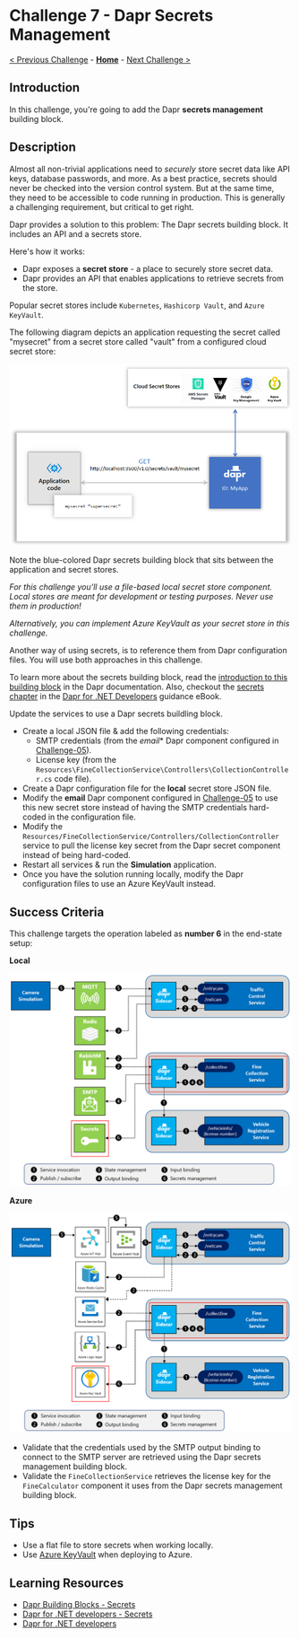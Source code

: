 # Challenge 7 - Dapr Secrets Management

[< Previous Challenge](./Challenge-06.md) - **[Home](../README.md)** - [Next Challenge >](./Challenge-08.md)

## Introduction

In this challenge, you're going to add the Dapr **secrets management** building block.

## Description

Almost all non-trivial applications need to _securely_ store secret data like API keys, database passwords, and more. As a best practice, secrets should never be checked into the version control system. But at the same time, they need to be accessible to code running in production. This is generally a challenging requirement, but critical to get right.

Dapr provides a solution to this problem: The Dapr secrets building block. It includes an API and a secrets store.

Here's how it works:

- Dapr exposes a **secret store** - a place to securely store secret data.
- Dapr provides an API that enables applications to retrieve secrets from the store.

Popular secret stores include `Kubernetes`, `Hashicorp Vault`, and `Azure KeyVault`.

The following diagram depicts an application requesting the secret called "mysecret" from a secret store called "vault" from a configured cloud secret store:

<img src="../images/Challenge-07/secrets_cloud_stores.png" style="zoom:67%;" />

Note the blue-colored Dapr secrets building block that sits between the application and secret stores.

*For this challenge you'll use a file-based local secret store component. Local stores are meant for development or testing purposes. Never use them in production!*

*Alternatively, you can implement Azure KeyVault as your secret store in this challenge.*

Another way of using secrets, is to reference them from Dapr configuration files. You will use both approaches in this challenge.

To learn more about the secrets building block, read the [introduction to this building block](https://docs.dapr.io/developing-applications/building-blocks/secrets/) in the Dapr documentation. Also, checkout the [secrets chapter](https://docs.microsoft.com/dotnet/architecture/dapr-for-net-developers/secrets) in the [Dapr for .NET Developers](https://docs.microsoft.com/dotnet/architecture/dapr-for-net-developers/) guidance eBook.

Update the services to use a Dapr secrets buildling block.

- Create a local JSON file & add the following credentials:
  - SMTP credentials (from the *email** Dapr component configured in [Challenge-05](./Challenge-05.md)).
  - License key (from the `Resources\FineCollectionService\Controllers\CollectionController.cs` code file).
- Create a Dapr configuration file for the **local** secret store JSON file.
- Modify the **email** Dapr component configured in [Challenge-05](./Challenge-05.md) to use this new secret store instead of having the SMTP credentials hard-coded in the configuration file.
- Modify the `Resources/FineCollectionService/Controllers/CollectionController` service to pull the license key secret from the Dapr secret component instead of being hard-coded.
- Restart all services & run the **Simulation** application.
- Once you have the solution running locally, modify the Dapr configuration files to use an Azure KeyVault instead.

## Success Criteria

This challenge targets the operation labeled as **number 6** in the end-state setup:

**Local**

<img src="../images/Challenge-07/secrets-management-operation.png" style="zoom: 67%;" />

**Azure**

<img src="../images/Challenge-07/secrets-management-operation-azure.png" style="zoom: 67%;" />

- Validate that the credentials used by the SMTP output binding to connect to the SMTP server are retrieved using the Dapr secrets management building block.
- Validate the `FineCollectionService` retrieves the license key for the `FineCalculator` component it uses from the Dapr secrets management building block.

## Tips

- Use a flat file to store secrets when working locally.
- Use [Azure KeyVault](https://docs.microsoft.com/en-us/azure/key-vault/general/) when deploying to Azure.

## Learning Resources
- [Dapr Building Blocks - Secrets](https://docs.dapr.io/developing-applications/building-blocks/secrets/)
- [Dapr for .NET developers - Secrets](https://docs.microsoft.com/dotnet/architecture/dapr-for-net-developers/secrets)
- [Dapr for .NET developers](https://docs.microsoft.com/dotnet/architecture/dapr-for-net-developers/)
